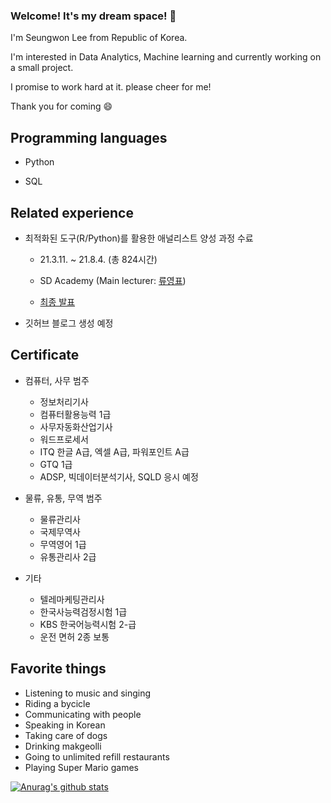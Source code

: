 ### Welcome! It's my dream space! 👋

I'm Seungwon Lee from Republic of Korea.  

I'm interested in Data Analytics, Machine learning and currently working on a small project.

I promise to work hard at it. please cheer for me! 

Thank you for coming 😄

## Programming languages

- Python

- SQL

## Related experience 

- 최적화된 도구(R/Python)를 활용한 애널리스트 양성 과정 수료

  - 21.3.11. ~ 21.8.4. (총 824시간)

  - SD Academy (Main lecturer: [류영표](https://github.com/Youngpyoryu))

  - [최종 발표](https://youtu.be/2j4seUgV3-A)

- 깃허브 블로그 생성 예정

## Certificate

- 컴퓨터, 사무 범주
  - 정보처리기사
  - 컴퓨터활용능력 1급
  - 사무자동화산업기사
  - 워드프로세서
  - ITQ 한글 A급, 엑셀 A급, 파워포인트 A급
  - GTQ 1급
  - ADSP, 빅데이터분석기사, SQLD 응시 예정

- 물류, 유통, 무역 범주
  - 물류관리사
  - 국제무역사
  - 무역영어 1급
  - 유통관리사 2급

- 기타
  - 텔레마케팅관리사
  - 한국사능력검정시험 1급
  - KBS 한국어능력시험 2-급
  - 운전 면허 2종 보통

## Favorite things

- Listening to music and singing
- Riding a bycicle
- Communicating with people
- Speaking in Korean
- Taking care of dogs
- Drinking makgeolli
- Going to unlimited refill restaurants
- Playing Super Mario games

[![Anurag's github stats](https://github-readme-stats.vercel.app/api?username=LeeSeungWon89)](https://github.com/anuraghazra/github-readme-stats)
